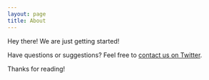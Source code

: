 ```yaml
---
layout: page
title: About
---
```


<p class="message">
  Hey there! We are just getting started!
</p>

Have questions or suggestions? Feel free to [contact us on Twitter](https://twitter.com/solomic2).

Thanks for reading!
